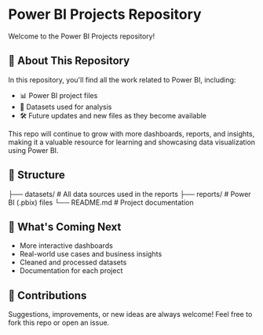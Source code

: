 # Power BI Projects Repository

Welcome to the Power BI Projects repository!

## 📂 About This Repository

In this repository, you'll find all the work related to Power BI, including:

- 📊 Power BI project files
- 🧾 Datasets used for analysis
- 🛠 Future updates and new files as they become available

This repo will continue to grow with more dashboards, reports, and insights, making it a valuable resource for learning and showcasing data visualization using Power BI.

## 📁 Structure
├── datasets/ # All data sources used in the reports
├── reports/ # Power BI (.pbix) files
└── README.md # Project documentation


## 🚀 What's Coming Next

- More interactive dashboards
- Real-world use cases and business insights
- Cleaned and processed datasets
- Documentation for each project

## 🙌 Contributions

Suggestions, improvements, or new ideas are always welcome! Feel free to fork this repo or open an issue.
